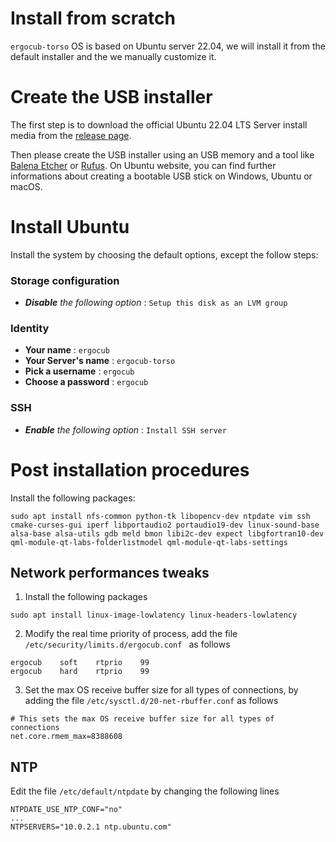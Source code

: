 # Install from scratch

`ergocub-torso` OS is based on Ubuntu server 22.04, we will install it from the default installer and the we manually customize it.

# Create the USB installer

The first step is to download the official Ubuntu 22.04 LTS Server install media from the [release page](https://releases.ubuntu.com/jammy/).

Then please create the USB installer using an USB memory and a tool like [Balena Etcher](https://etcher.balena.io/) or [Rufus](https://rufus.ie/it/). On Ubuntu website, you can find further informations about creating a bootable USB stick on Windows, Ubuntu or macOS.

# Install Ubuntu

Install the system by choosing the default options, except the follow steps:

### Storage configuration

- _**Disable** the following option_ : `Setup this disk as an LVM group`

### Identity

- **Your name** : `ergocub`
- **Your Server's name** : `ergocub-torso`
- **Pick a username** : `ergocub`
- **Choose a password** : `ergocub`

### SSH

- _**Enable** the following option_ : `Install SSH server`


# Post installation procedures

Install the following packages:
```
sudo apt install nfs-common python-tk libopencv-dev ntpdate vim ssh cmake-curses-gui iperf libportaudio2 portaudio19-dev linux-sound-base alsa-base alsa-utils gdb meld bmon libi2c-dev expect libgfortran10-dev qml-module-qt-labs-folderlistmodel qml-module-qt-labs-settings
```

## Network performances tweaks

1. Install the following packages
```
sudo apt install linux-image-lowlatency linux-headers-lowlatency
```
2. Modify the real time priority of process, add the file  `/etc/security/limits.d/ergocub.conf ` as follows
  ```
  ergocub    soft    rtprio    99
  ergocub    hard    rtprio    99
  ```
3. Set the max OS receive buffer size for all types of connections, by adding the file `/etc/sysctl.d/20-net-rbuffer.conf` as follows
  ```
  # This sets the max OS receive buffer size for all types of connections
  net.core.rmem_max=8388608
  ```

## NTP

Edit the file `/etc/default/ntpdate` by changing the following lines
```
NTPDATE_USE_NTP_CONF="no"
...
NTPSERVERS="10.0.2.1 ntp.ubuntu.com"
```

